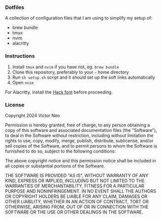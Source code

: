 ### Dotfiles

A collection of configuration files that I am using to simplify my setup of:

- brew bundle
- tmux
- nvim
- alacritty

### Instructions

1. Install `tmux` and `nvim` if you have not, eg. `brew bundle`
2. Clone this repository, preferably to your `~` home directory
3. Run `sh setup.sh` script and it should set up the soft links automatically
4. Open `nvim`

For Alacritty, install the [Hack font](https://github.com/source-foundry/Hack)
before proceeding.


### License

Copyright 2024 Victor Neo

Permission is hereby granted, free of charge, to any person obtaining a copy of
this software and associated documentation files (the "Software"), to deal in
the Software without restriction, including without limitation the rights to
use, copy, modify, merge, publish, distribute, sublicense, and/or sell copies
of the Software, and to permit persons to whom the Software is furnished to do
so, subject to the following conditions:

The above copyright notice and this permission notice shall be included in all
copies or substantial portions of the Software.

THE SOFTWARE IS PROVIDED "AS IS", WITHOUT WARRANTY OF ANY KIND, EXPRESS OR
IMPLIED, INCLUDING BUT NOT LIMITED TO THE WARRANTIES OF MERCHANTABILITY,
FITNESS FOR A PARTICULAR PURPOSE AND NONINFRINGEMENT. IN NO EVENT SHALL THE
AUTHORS OR COPYRIGHT HOLDERS BE LIABLE FOR ANY CLAIM, DAMAGES OR OTHER
LIABILITY, WHETHER IN AN ACTION OF CONTRACT, TORT OR OTHERWISE, ARISING FROM,
OUT OF OR IN CONNECTION WITH THE SOFTWARE OR THE USE OR OTHER DEALINGS IN THE
SOFTWARE.

